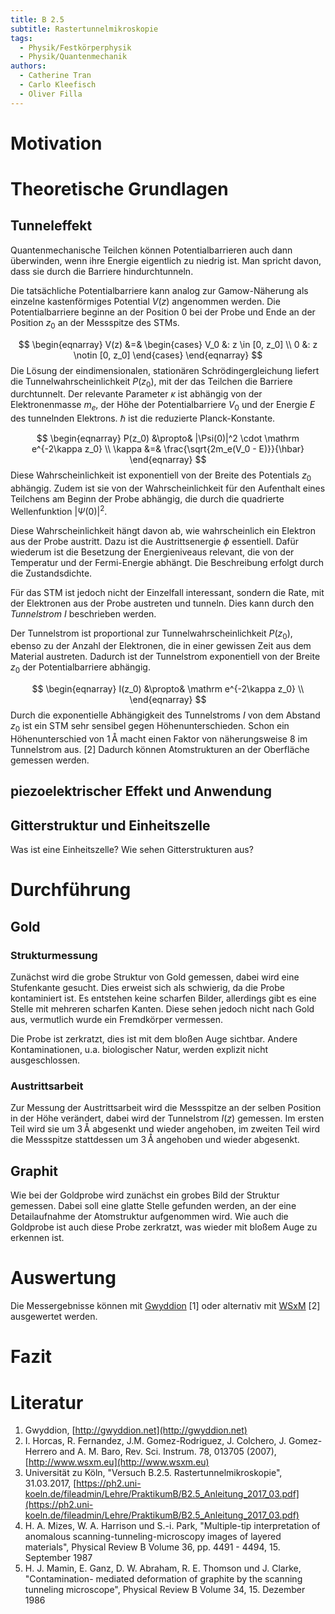 ```yaml
---
title: B 2.5
subtitle: Rastertunnelmikroskopie
tags:
  - Physik/Festkörperphysik
  - Physik/Quantenmechanik
authors:
  - Catherine Tran
  - Carlo Kleefisch
  - Oliver Filla
---
```

# Motivation

# Theoretische Grundlagen
## Tunneleffekt
Quantenmechanische Teilchen können Potentialbarrieren auch dann überwinden, wenn ihre Energie eigentlich zu niedrig ist. Man spricht davon, dass sie durch die Barriere hindurchtunneln.

Die tatsächliche Potentialbarriere kann analog zur Gamow-Näherung als einzelne kastenförmiges Potential $V(z)$ angenommen werden. Die Potentialbarriere beginne an der Position $0$ bei der Probe und Ende an der Position $z_0$ an der Messspitze des STMs.

$$
\begin{eqnarray}
	V(z) &=&
		\begin{cases}
			V_0 &: z \in [0, z_0] \\
			0 &: z \notin [0, z_0]
		\end{cases}
\end{eqnarray}
$$
Die Lösung der eindimensionalen, stationären Schrödingergleichung liefert die Tunnelwahrscheinlichkeit $P(z_0)$, mit der das Teilchen die Barriere durchtunnelt. Der relevante Parameter $\kappa$ ist abhängig von der Elektronenmasse $m_e$, der Höhe der Potentialbarriere $V_0$ und der Energie $E$ des tunnelnden Elektrons. $\hbar$ ist die reduzierte Planck-Konstante.

$$
\begin{eqnarray}
	P(z_0) &\propto& |\Psi(0)|^2 \cdot \mathrm e^{-2\kappa z_0} \\
	\kappa &=& \frac{\sqrt{2m_e(V_0 - E)}}{\hbar}
\end{eqnarray}
$$
Diese Wahrscheinlichkeit ist exponentiell von der Breite des Potentials $z_0$ abhängig. Zudem ist sie von der Wahrscheinlichkeit für den Aufenthalt eines Teilchens am Beginn der Probe abhängig, die durch die quadrierte Wellenfunktion $|\Psi(0)|^2$.

Diese Wahrscheinlichkeit hängt davon ab, wie wahrscheinlich ein Elektron aus der Probe austritt. Dazu ist die Austrittsenergie $\phi$ essentiell. Dafür wiederum ist die Besetzung der Energieniveaus relevant, die von der Temperatur und der Fermi-Energie abhängt. Die Beschreibung erfolgt durch die Zustandsdichte.

Für das STM ist jedoch nicht der Einzelfall interessant, sondern die Rate, mit der Elektronen aus der Probe austreten und tunneln. Dies kann durch den *Tunnelstrom* $I$ beschrieben werden.

Der Tunnelstrom ist proportional zur Tunnelwahrscheinlichkeit $P(z_0)$, ebenso zu der Anzahl der Elektronen, die in einer gewissen Zeit aus dem Material austreten. Dadurch ist der Tunnelstrom exponentiell von der Breite $z_0$ der Potentialbarriere abhängig.

$$
\begin{eqnarray}
	I(z_0) &\propto& \mathrm e^{-2\kappa z_0} \\
\end{eqnarray}
$$
Durch die exponentielle Abhängigkeit des Tunnelstroms $I$ von dem Abstand $z_0$ ist ein STM sehr sensibel gegen Höhenunterschieden. Schon ein Höhenunterschied von $1\,\mathrm{\mathring{A}}$ macht einen Faktor von näherungsweise $8$ im Tunnelstrom aus. $[2]$ Dadurch können Atomstrukturen an der Oberfläche gemessen werden.

## piezoelektrischer Effekt und Anwendung

## Gitterstruktur und Einheitszelle
Was ist eine Einheitszelle? Wie sehen Gitterstrukturen aus?
# Durchführung
## Gold
### Strukturmessung
Zunächst wird die grobe Struktur von Gold gemessen, dabei wird eine Stufenkante gesucht. Dies erweist sich als schwierig, da die Probe kontaminiert ist. Es entstehen keine scharfen Bilder, allerdings gibt es eine Stelle mit mehreren scharfen Kanten. Diese sehen jedoch nicht nach Gold aus, vermutlich wurde ein Fremdkörper vermessen.

Die Probe ist zerkratzt, dies ist mit dem bloßen Auge sichtbar. Andere Kontaminationen, u.a. biologischer Natur, werden explizit nicht ausgeschlossen.

### Austrittsarbeit
Zur Messung der Austrittsarbeit wird die Messspitze an der selben Position in der Höhe verändert, dabei wird der Tunnelstrom $I(z)$ gemessen. Im ersten Teil wird sie um $3\,\mathrm{\mathring{A}}$ abgesenkt und wieder angehoben, im zweiten Teil wird die Messspitze stattdessen um $3\,\mathrm{\mathring{A}}$ angehoben und wieder abgesenkt.

## Graphit
Wie bei der Goldprobe wird zunächst ein grobes Bild der Struktur gemessen. Dabei soll eine glatte Stelle gefunden werden, an der eine Detailaufnahme der Atomstruktur aufgenommen wird. Wie auch die Goldprobe ist auch diese Probe zerkratzt, was wieder mit bloßem Auge zu erkennen ist.

# Auswertung
Die Messergebnisse können mit [Gwyddion](http://gwyddion.net) $[1]$ oder alternativ mit [WSxM](http://www.wsxm.eu) $[2]$ ausgewertet werden.

# Fazit
# Literatur
1. Gwyddion, [http://gwyddion.net](http://gwyddion.net)
2. I. Horcas, R. Fernandez, J.M. Gomez-Rodriguez, J. Colchero, J. Gomez-Herrero and A. M. Baro, Rev. Sci. Instrum. 78, 013705 (2007), [http://www.wsxm.eu](http://www.wsxm.eu)
3. Universität zu Köln, "Versuch B.2.5. Rastertunnelmikroskopie", 31.03.2017, [https://ph2.uni-koeln.de/fileadmin/Lehre/PraktikumB/B2.5_Anleitung_2017_03.pdf](https://ph2.uni-koeln.de/fileadmin/Lehre/PraktikumB/B2.5_Anleitung_2017_03.pdf)
4. H. A. Mizes, W. A. Harrison und S.-i. Park, "Multiple-tip interpretation of anomalous scanning-tunneling-microscopy images of layered materials", Physical Review B Volume 36, pp. 4491 - 4494, 15. September 1987
5. H. J. Mamin, E. Ganz, D. W. Abraham, R. E. Thomson und J. Clarke, "Contamination- mediated deformation of graphite by the scanning tunneling microscope", Physical Review B Volume 34, 15. Dezember 1986
